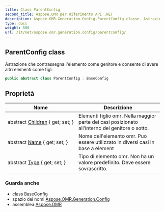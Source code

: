 ```yaml
---
title: Class ParentConfig
second_title: Aspose.OMR per Riferimento API .NET
description: Aspose.OMR.Generation.Config.ParentConfig classe. Astrazione che contrassegna lelemento come genitore e consente di avere altri elementi come figli
type: docs
weight: 590
url: /it/net/aspose.omr.generation.config/parentconfig/
---
```

## ParentConfig class

Astrazione che contrassegna l'elemento come genitore e consente di avere altri elementi come figli

```csharp
public abstract class ParentConfig : BaseConfig
```

## Proprietà

| Nome | Descrizione |
| --- | --- |
| abstract [Children](../../aspose.omr.generation.config/parentconfig/children/) { get; set; } | Elementi figlio omr. Nella maggior parte dei casi posizionato all'interno del genitore o sotto. |
| abstract [Name](../../aspose.omr.generation.config/baseconfig/name/) { get; set; } | Nome dell'elemento omr. Può essere utilizzato in diversi casi in base a element |
| abstract [Type](../../aspose.omr.generation.config/baseconfig/type/) { get; set; } | Tipo di elemento omr. Non ha un valore predefinito. Deve essere sovrascritto. |

### Guarda anche

* class [BaseConfig](../baseconfig/)
* spazio dei nomi [Aspose.OMR.Generation.Config](../../aspose.omr.generation.config/)
* assemblea [Aspose.OMR](../../)


